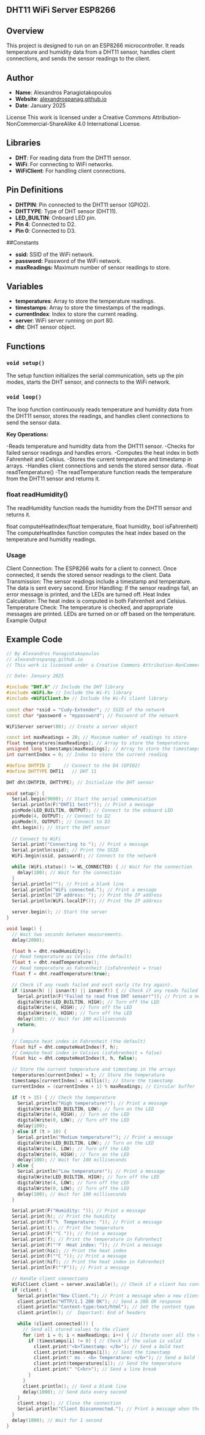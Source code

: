## DHT11 WiFi Server ESP8266


## Overview

This project is designed to run on an ESP8266 microcontroller. It reads temperature and humidity data from a DHT11 sensor, handles client connections, and sends the sensor readings to the client.

## Author

- **Name**: Alexandros Panagiotakopoulos
- **Website**: [alexandrospanag.github.io](https://alexandrospanag.github.io)
- **Date**: January 2025
  
License
This work is licensed under a Creative Commons Attribution-NonCommercial-ShareAlike 4.0 International License.

## Libraries
- **DHT**: For reading data from the DHT11 sensor.
- **WiFi**: For connecting to WiFi networks.
- **WiFiClient**: For handling client connections.

## Pin Definitions
- **DHTPIN**: Pin connected to the DHT11 sensor (GPIO2).
- **DHTTYPE**: Type of DHT sensor (DHT11).
- **LED_BUILTIN**: Onboard LED pin.
- **Pin 4**: Connected to D2.
- **Pin 0**: Connected to D3.

##Constants

- **ssid:** SSID of the WiFi network.
- **password:** Password of the WiFi network.
- **maxReadings:** Maximum number of sensor readings to store.

## Variables

- **temperatures**: Array to store the temperature readings.
- **timestamps**: Array to store the timestamps of the readings.
- **currentIndex**: Index to store the current reading.
- **server**: WiFi server running on port 80.
- **dht**: DHT sensor object.

## Functions

### `void setup()`

The setup function initializes the serial communication, sets up the pin modes, starts the DHT sensor, and connects to the WiFi network.

### `void loop()`

The loop function continuously reads temperature and humidity data from the DHT11 sensor, stores the readings, and handles client connections to send the sensor data.

**Key Operations:**

-Reads temperature and humidity data from the DHT11 sensor.
-Checks for failed sensor readings and handles errors.
-Computes the heat index in both Fahrenheit and Celsius.
-Stores the current temperature and timestamp in arrays.
-Handles client connections and sends the stored sensor data.
-float readTemperature()
-The readTemperature function reads the temperature from the DHT11 sensor and returns it.

### float readHumidity()
The readHumidity function reads the humidity from the DHT11 sensor and returns it.

float computeHeatIndex(float temperature, float humidity, bool isFahrenheit)
The computeHeatIndex function computes the heat index based on the temperature and humidity readings.

### Usage

Client Connection: The ESP8266 waits for a client to connect. Once connected, it sends the stored sensor readings to the client.
Data Transmission: The sensor readings include a timestamp and temperature. The data is sent every second.
Error Handling: If the sensor readings fail, an error message is printed, and the LEDs are turned off.
Heat Index Calculation: The heat index is computed in both Fahrenheit and Celsius.
Temperature Check: The temperature is checked, and appropriate messages are printed. LEDs are turned on or off based on the temperature.
Example Output

## Example Code

```cpp
// By Alexandros Panagiotakopoulos
// alexandrospanag.github.io
// This work is licensed under a Creative Commons Attribution-NonCommercial-ShareAlike 4.0 International License.

// Date: January 2025

#include "DHT.h" // Include the DHT library
#include <WiFi.h> // Include the Wi-Fi library
#include <WiFiClient.h> // Include the Wi-Fi client library
 
const char *ssid = "Cudy-Extender"; // SSID of the network
const char *password = "mypassword"; // Password of the network

WiFiServer server(80); // Create a server object

const int maxReadings = 20; // Maximum number of readings to store
float temperatures[maxReadings]; // Array to store the temperatures
unsigned long timestamps[maxReadings]; // Array to store the timestamps
int currentIndex = 0; // Index to store the current reading

#define DHTPIN 2     // Connect to the D4 (GPIO2)
#define DHTTYPE DHT11   // DHT 11

DHT dht(DHTPIN, DHTTYPE); // Initialize the DHT sensor

void setup() {
  Serial.begin(9600); // Start the serial communication
  Serial.println(F("DHT11 test!")); // Print a message
  pinMode(LED_BUILTIN, OUTPUT); // Connect to the onboard LED
  pinMode(4, OUTPUT); // Connect to D2
  pinMode(0, OUTPUT); // Connect to D3
  dht.begin(); // Start the DHT sensor
  
  // Connect to WiFi
  Serial.print("Connecting to "); // Print a message
  Serial.println(ssid); // Print the SSID
  WiFi.begin(ssid, password); // Connect to the network

  while (WiFi.status() != WL_CONNECTED) { // Wait for the connection
    delay(100); // Wait for the connection
  }
  Serial.println(""); // Print a blank line
  Serial.println("WiFi connected."); // Print a message
  Serial.println("IP address: "); // Print the IP address
  Serial.println(WiFi.localIP()); // Print the IP address

  server.begin(); // Start the server
}

void loop() {
  // Wait two seconds between measurements.
  delay(2000);

  float h = dht.readHumidity();
  // Read temperature as Celsius (the default)
  float t = dht.readTemperature();
  // Read temperature as Fahrenheit (isFahrenheit = true)
  float f = dht.readTemperature(true);

  // Check if any reads failed and exit early (to try again).
  if (isnan(h) || isnan(t) || isnan(f)) { // Check if any reads failed
    Serial.println(F("Failed to read from DHT sensor!")); // Print a message
    digitalWrite(LED_BUILTIN, HIGH); // Turn off the LED
    digitalWrite(4, HIGH); // Turn off the LED
    digitalWrite(0, HIGH); // Turn off the LED
    delay(100); // Wait for 100 milliseconds
    return;
  }

  // Compute heat index in Fahrenheit (the default)
  float hif = dht.computeHeatIndex(f, h);
  // Compute heat index in Celsius (isFahrenheit = false)
  float hic = dht.computeHeatIndex(t, h, false);

  // Store the current temperature and timestamp in the arrays
  temperatures[currentIndex] = t; // Store the temperature
  timestamps[currentIndex] = millis(); // Store the timestamp
  currentIndex = (currentIndex + 1) % maxReadings; // Circular buffer

  if (t > 15) { // Check the temperature
    Serial.println("High temperature!"); // Print a message
    digitalWrite(LED_BUILTIN, LOW); // Turn on the LED
    digitalWrite(4, HIGH); // Turn on the LED
    digitalWrite(0, LOW); // Turn off the LED
    delay(100);
  } else if (t > 10) {
    Serial.println("Medium temperature!"); // Print a message
    digitalWrite(LED_BUILTIN, LOW); // Turn on the LED
    digitalWrite(4, LOW); // Turn off the LED
    digitalWrite(0, HIGH); // Turn on the LED
    delay(100); // Wait for 100 milliseconds
  } else {
    Serial.println("Low temperature!"); // Print a message
    digitalWrite(LED_BUILTIN, HIGH); // Turn off the LED
    digitalWrite(4, LOW); // Turn off the LED
    digitalWrite(0, LOW); // Turn off the LED
    delay(100); // Wait for 100 milliseconds
  }

  Serial.print(F("Humidity: ")); // Print a message
  Serial.print(h); // Print the humidity
  Serial.print(F("%  Temperature: ")); // Print a message
  Serial.print(t); // Print the temperature
  Serial.print(F("°C ")); // Print a message
  Serial.print(f); // Print the temperature in Fahrenheit
  Serial.print(F("°F  Heat index: ")); // Print a message
  Serial.print(hic); // Print the heat index
  Serial.print(F("°C ")); // Print a message
  Serial.print(hif); // Print the heat index in Fahrenheit
  Serial.println(F("°F")); // Print a message

  // Handle client connections
  WiFiClient client = server.available(); // Check if a client has connected
  if (client) {
    Serial.println("New Client."); // Print a message when a new client is connected
    client.println("HTTP/1.1 200 OK"); // Send a 200 OK response
    client.println("Content-type:text/html"); // Set the content type
    client.println(); //  Important: End of headers

    while (client.connected()) {
      // Send all stored values to the client
      for (int i = 0; i < maxReadings; i++) { // Iterate over all the values
        if (timestamps[i] != 0) { // Check if the value is valid
          client.print("<b>Timestamp: </b>"); // Send a bold text
          client.print(timestamps[i]); // Send the timestamp
          client.print(" ms - <b> Temperature: </b>"); // Send a bold text
          client.print(temperatures[i]); // Send the temperature
          client.print(" °C<br>"); // Send a line break
        }
      }
      client.println(); // Send a blank line
      delay(1000); // Send data every second
    }
    client.stop(); // Close the connection
    Serial.println("Client Disconnected."); // Print a message when the client is disconnected
  }
  delay(1000); // Wait for 1 second
}





